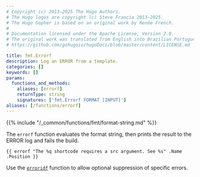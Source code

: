 ```yaml
---
# Copyright (c) 2013–2025 The Hugo Authors.
# The Hugo logos are copyright (c) Steve Francia 2013–2025.
# The Hugo Gopher is based on an original work by Renée French.
#
# Documentation licensed under the Apache License, Version 2.0.
# The original work was translated from English into Brazilian Portuguese.
# https://github.com/gohugoio/hugoDocs/blob/master/content/LICENSE.md

title: fmt.Errorf
description: Log an ERROR from a template.
categories: []
keywords: []
params:
  functions_and_methods:
    aliases: [errorf]
    returnType: string
    signatures: ['fmt.Errorf FORMAT [INPUT]']
aliases: [/functions/errorf]
---
```


{{% include "/_common/functions/fmt/format-string.md" %}}

The `errorf` function evaluates the format string, then prints the result to the ERROR log and fails the build.

```go-html-template
{{ errorf "The %q shortcode requires a src argument. See %s" .Name .Position }}
```

Use the [`erroridf`] function to allow optional suppression of specific errors.

[`erroridf`]: /functions/fmt/erroridf/
